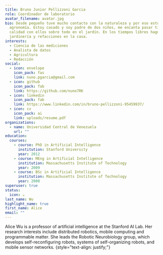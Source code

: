 ```yaml
---
title: Bruno Junior Pellizzoni Garcia
role: Coordinador de laboratorio
avatar_filename: avatar.jpg
bio: Desde pequeño tuve mucho contacto con la naturaleza y por eso estudié
  agronomía. Estoy casado y soy padre de dos niños, me encanta pasar tiempo de
  calidad con ellos sobre todo en el jardín. En los tiempos libres hago
  jardinería y refacciones en la casa.
interests:
  - Ciencia de las mediciones
  - Analista de datos
  - Agricultura
  - Redacción
social:
  - icon: envelope
    icon_pack: fas
    link: nuno.pgarcia@gmail.com
  - icon: github
    icon_pack: fab
    link: https://github.com/nuno7RK
  - icon: linkedin
    icon_pack: fab
    link: https://www.linkedin.com/in/bruno-pellizzoni-95459937/
  - icon: cv
    icon_pack: ai
    link: uploads/resume.pdf
organizations:
  - name: Universidad Central de Venezuela
    url: ""
education:
  courses:
    - course: PhD in Artificial Intelligence
      institution: Stanford University
      year: 2012
    - course: MEng in Artificial Intelligence
      institution: Massachusetts Institute of Technology
      year: 2009
    - course: BSc in Artificial Intelligence
      institution: Massachusetts Institute of Technology
      year: 2008
superuser: true
status:
  icon: ☕️
last_name: Wu
highlight_name: true
first_name: Alice
email: ""
---
```

Alice Wu is a professor of artificial intelligence at the Stanford AI Lab. Her research interests include distributed robotics, mobile computing and programmable matter. She leads the Robotic Neurobiology group, which develops self-reconfiguring robots, systems of self-organizing robots, and mobile sensor networks.
{style="text-align: justify;"}